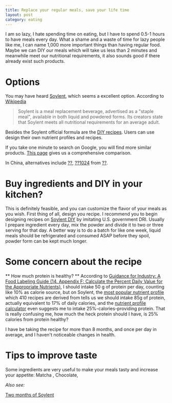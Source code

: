 ```yaml
---
title: Replace your regular meals, save your life time
layout: post
category: eating
---
```


I am so lazy, I hate spending time on eating, but I have to spend 0.5-1 hours to have meals every day. What a shame and a waste of time for lazy people like me, I can name 1,000 more important things than having regular food. Maybe we can DIY our meals which will take us less than 2 minutes and meanwhile meet our nutritional requirements, it also sounds good if there already exist such products.

<!--more-->

# Options
You may have heard [Soylent](https://www.soylent.com/), which seems a excellent option. According to [Wikipedia](https://en.wikipedia.org/wiki/Soylent_\(drink\))

> Soylent is a meal replacement beverage, advertised as a "staple meal", available in both liquid and powdered forms. Its creators state that Soylent meets all nutritional requirements for an average adult.

Besides the Soylent official formula are the [DIY recipes](https://diy.soylent.com/recipes). Users can use design their own nutrient profiles and recipes. 

If you take one minute to search on Google, you will find more similar products. [This page](http://www.blendrunner.com/) gives us a comprehensive comparison. 

In China, alternatives include [??](http://www.ruffood.com/), [??1024](https://github.com/stormzhang/1024) from [??](http://www.boohee.com/).

# Buy ingredients and DIY in your kitchen? 

This is definitely feasible, and you can customize the flavor of your meals as you wish. First thing of all, design you recipe. I recommend you to begin designing recipes on [Soylent DIY](https://diy.soylent.com/) by imitating U.S. government DRI. Usually I prepare ingredient every day, mix the powder and divide it to two or three serving for that day. A better way is to do a batch for like one week, liquid meals should be refrigerated and consumed ASAP before they spoil, powder form can be kept much longer.



# Some concern about the recipe 

** How much protein is healthy? **
According to [Guidance for Industry: A Food Labeling Guide (14. Appendix F: Calculate the Percent Daily Value for the Appropriate Nutrients)](http://www.fda.gov/Food/GuidanceRegulation/GuidanceDocumentsRegulatoryInformation/LabelingNutrition/ucm064928.htm), I should intake 50 g of protein per day, counting like 10% as calorie source, but on Soylent, the [most popular nutrient profile](https://diy.soylent.com/nutrient-profiles/51e4e6ca7789bc0200000007) which 410 recipes are derived from tells us we should intake 85g of protein, actually equivalent to 17% of daily calories, and the [nutrient profile calculator](https://diy.soylent.com/nutrient-profiles/calculator) even suggests me to intake 25%-calories-providing protein. That is really confusing me, how much the heck protein should I have, is 25% calories from protein healthy?

I have be taking the recipe for more than 8 months, and once per day in average, and I haven't noticeable changes in health.

# Tips to improve taste
Some ingredients are very useful to make your meals tasty and increase your appetite:
Matcha , Chocolate, 
 
*Also see:*

[Two months of Soylent](http://danwang.co/drinking-soylent-a-review/)